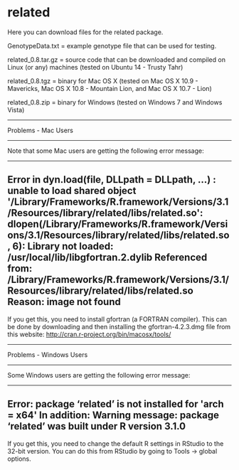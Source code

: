 related
=======

Here you can download files for the related package.

GenotypeData.txt = example genotype file that can be used for testing.

related_0.8.tar.gz = source code that can be downloaded and compiled on Linux (or any) machines (tested on Ubuntu 14 - Trusty Tahr)

related_0.8.tgz = binary for Mac OS X (tested on Mac OS X 10.9 - Mavericks, Mac OS X 10.8 - Mountain Lion, and Mac OS X 10.7 - Lion)

related_0.8.zip = binary for Windows (tested on Windows 7 and Windows Vista)

*******************************
Problems - Mac Users
*******************************
Note that some Mac users are getting the following error message:

-----------------
Error in dyn.load(file, DLLpath = DLLpath, ...) : 
  unable to load shared object '/Library/Frameworks/R.framework/Versions/3.1/Resources/library/related/libs/related.so':
  dlopen(/Library/Frameworks/R.framework/Versions/3.1/Resources/library/related/libs/related.so, 6): Library not loaded: /usr/local/lib/libgfortran.2.dylib
  Referenced from: /Library/Frameworks/R.framework/Versions/3.1/Resources/library/related/libs/related.so
  Reason: image not found
------------------
If you get this, you need to install gfortran (a FORTRAN compiler). This can be done by downloading and then installing the gfortran-4.2.3.dmg file from this website: http://cran.r-project.org/bin/macosx/tools/

********************************
Problems - Windows Users
********************************
Some Windows users are getting the following error message:

------------------
Error: package ‘related’ is not installed for 'arch = x64'
In addition: Warning message:
package ‘related’ was built under R version 3.1.0  
------------------
If you get this, you need to change the default R settings in RStudio to the 32-bit version. You can do this from RStudio by going to Tools -> global options.
